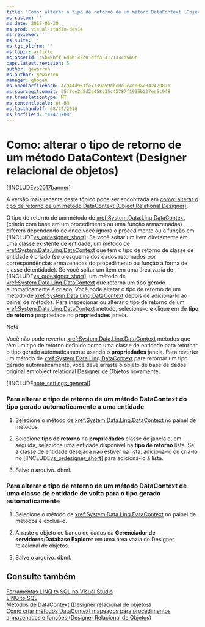 ```yaml
---
title: 'Como: alterar o tipo de retorno de um método DataContext (Object Relational Designer) | Microsoft Docs'
ms.custom: ''
ms.date: 2018-06-30
ms.prod: visual-studio-dev14
ms.reviewer: ''
ms.suite: ''
ms.tgt_pltfrm: ''
ms.topic: article
ms.assetid: c5b66bff-6dbb-43c0-bffa-317133ca5b9e
caps.latest.revision: 5
author: gewarren
ms.author: gewarren
manager: ghogen
ms.openlocfilehash: 4c944d951fe7139a59dbc0e9c4e00ae342420871
ms.sourcegitcommit: 55f7ce2d5d2e458e35c45787f1935b237ee5c9f8
ms.translationtype: MT
ms.contentlocale: pt-BR
ms.lasthandoff: 08/22/2018
ms.locfileid: "47473708"
---
```

# <a name="how-to-change-the-return-type-of-a-datacontext-method-or-designer"></a>Como: alterar o tipo de retorno de um método DataContext (Designer relacional de objetos)
[!INCLUDE[vs2017banner](../includes/vs2017banner.md)]

A versão mais recente deste tópico pode ser encontrada em [como: alterar o tipo de retorno de um método DataContext (Object Relational Designer)](https://docs.microsoft.com/visualstudio/data-tools/how-to-change-the-return-type-of-a-datacontext-method-o-r-designer).  
  
  
O tipo de retorno de um método de <xref:System.Data.Linq.DataContext> (criado com base em um procedimento ou uma função armazenadas) diferem dependendo de onde você ignora o procedimento ou a função em [!INCLUDE[vs_ordesigner_short](../includes/vs-ordesigner-short-md.md)]. Se você soltar um item diretamente em uma classe existente de entidade, um método de <xref:System.Data.Linq.DataContext> que tem o tipo de retorno de classe de entidade é criado (se o esquema dos dados retornados por correspondências armazenadas do procedimento ou função a forma de classe de entidade). Se você soltar um item em uma área vazia de [!INCLUDE[vs_ordesigner_short](../includes/vs-ordesigner-short-md.md)], um método de <xref:System.Data.Linq.DataContext> que retorna um tipo gerado automaticamente é criado. Você pode alterar o tipo de retorno de um método de <xref:System.Data.Linq.DataContext> depois de adicioná-lo ao painel de métodos. Para inspecionar ou alterar o tipo de retorno de um <xref:System.Data.Linq.DataContext> método, selecione-o e clique em de **tipo de retorno** propriedade no **propriedades** janela.  
  
> [!NOTE]
>  Você não pode reverter <xref:System.Data.Linq.DataContext> métodos que têm um tipo de retorno definido como uma classe de entidade para retornar o tipo gerado automaticamente usando o **propriedades** janela. Para reverter um método de <xref:System.Data.Linq.DataContext> para retornar um tipo gerado automaticamente, você deve arraste o objeto de base de dados original em object relational Designer de Objetos novamente.  
  
 [!INCLUDE[note_settings_general](../includes/note-settings-general-md.md)]  
  
### <a name="to-change-the-return-type-of-a-datacontext-method-from-the-auto-generated-type-to-an-entity-class"></a>Para alterar o tipo de retorno de um método DataContext do tipo gerado automaticamente a uma entidade  
  
1.  Selecione o método de <xref:System.Data.Linq.DataContext> no painel de métodos.  
  
2.  Selecione **tipo de retorno** na **propriedades** classe de janela e, em seguida, selecione uma entidade disponível na **tipo de retorno** lista. Se a classe de entidade desejada não estiver na lista, adicioná-lo ou criá-lo no [!INCLUDE[vs_ordesigner_short](../includes/vs-ordesigner-short-md.md)] para adicioná-lo à lista.  
  
3.  Salve o arquivo. dbml.  
  
### <a name="to-change-the-return-type-of-a-datacontext-method-from-an-entity-class-back-to-the-auto-generated-type"></a>Para alterar o tipo de retorno de um método DataContext de uma classe de entidade de volta para o tipo gerado automaticamente  
  
1.  Selecione o método de <xref:System.Data.Linq.DataContext> no painel de métodos e exclua-o.  
  
2.  Arraste o objeto de banco de dados da **Gerenciador de servidores**/**Database Explorer** em uma área vazia do Designer relacional de objetos.  
  
3.  Salve o arquivo. dbml.  
  
## <a name="see-also"></a>Consulte também  
 [Ferramentas LINQ to SQL no Visual Studio](../data-tools/linq-to-sql-tools-in-visual-studio2.md)   
 [LINQ to SQL](http://msdn.microsoft.com/library/73d13345-eece-471a-af40-4cc7a2f11655)   
 [Métodos de DataContext (Designer relacional de objetos)](../data-tools/datacontext-methods-o-r-designer.md)   
 [Como criar métodos DataContext mapeados para procedimentos armazenados e funções (Designer Relacional de Objetos)](../data-tools/how-to-create-datacontext-methods-mapped-to-stored-procedures-and-functions-o-r-designer.md)

